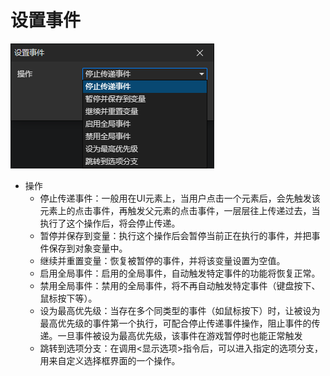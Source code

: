 # 设置事件

![](img/setEvent-1.png)

- 操作
  - 停止传递事件：一般用在UI元素上，当用户点击一个元素后，会先触发该元素上的点击事件，再触发父元素的点击事件，一层层往上传递过去，当执行了这个操作后，将会停止传递。
  - 暂停并保存到变量：执行这个操作后会暂停当前正在执行的事件，并把事件保存到对象变量中。
  - 继续并重置变量：恢复被暂停的事件，并将该变量设置为空值。
  - 启用全局事件：启用的全局事件，自动触发特定事件的功能将恢复正常。
  - 禁用全局事件：禁用的全局事件，将不再自动触发特定事件（键盘按下、鼠标按下等）。
  - 设为最高优先级：当存在多个同类型的事件（如鼠标按下）时，让被设为最高优先级的事件第一个执行，可配合停止传递事件操作，阻止事件的传递。一旦事件被设为最高优先级，该事件在游戏暂停时也能正常触发
  - 跳转到选项分支：在调用<显示选项>指令后，可以进入指定的选项分支，用来自定义选择框界面的一个操作。